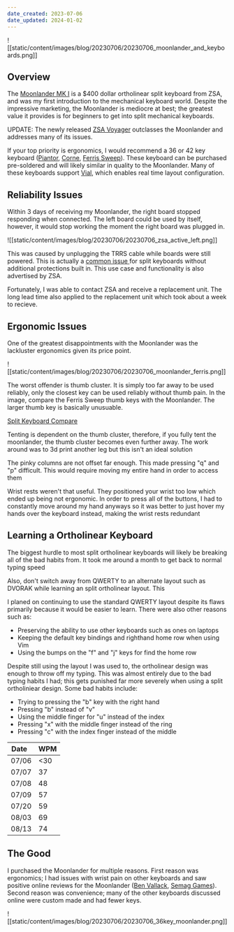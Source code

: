 ```yaml
---
date_created: 2023-07-06
date_updated: 2024-01-02
---
```

![[static/content/images/blog/20230706/20230706_moonlander_and_keyboards.png]]

## Overview

The [Moonlander MK I](https://www.zsa.io/moonlander/) is a $400 dollar ortholinear split keyboard from ZSA, and was my first introduction to the mechanical keyboard world. Despite the impressive marketing, the Moonlander is mediocre at best; the greatest value it provides is for beginners to get into split mechanical keyboards.

UPDATE: The newly released [ZSA Voyager](https://www.zsa.io/voyager) outclasses the Moonlander and addresses many of its issues.

If your top priority is ergonomics, I would recommend a 36 or 42 key keyboard ([Piantor](https://github.com/beekeeb/piantor), [Corne](https://github.com/foostan/crkbd), [Ferris Sweep](https://github.com/davidphilipbarr/Sweep)). These keyboard can be purchased pre-soldered and will likely similar in quality to the Moonlander. Many of these keyboards support [Vial](https://get.vial.today/), which enables real time layout configuration.

## Reliability Issues

Within 3 days of receiving my Moonlander, the right board stopped responding when connected. The left board could be used by itself, however, it would stop working the moment the right board was plugged in. 

![[static/content/images/blog/20230706/20230706_zsa_active_left.png]]

This was caused by unplugging the TRRS cable while boards were still powered. This is actually a [common issue ](https://www.reddit.com/r/ErgoMechKeyboards/comments/rt083u/) for split keyboards without additional protections built in. This use case and functionality is also advertised by ZSA. 

Fortunately, I was able to contact ZSA and receive a replacement unit. The long lead time also applied to the replacement unit which took about a week to recieve.

## Ergonomic Issues

One of the greatest disappointments with the Moonlander was the lackluster ergonomics given its price point.

![[static/content/images/blog/20230706/20230706_moonlander_ferris.png]]

The worst offender is thumb cluster. It is simply too far away to be used reliably, only the closest key can be used reliably without thumb pain. In the image, compare the Ferris Sweep thumb keys with the Moonlander. The larger thumb key is basically unusuable.

[Split Keyboard Compare](https://compare.splitkb.com/)

Tenting is dependent on the thumb cluster, therefore, if you fully tent the moonlander, the thumb cluster becomes even further away. The work around was to 3d print another leg but this isn't an ideal solution

The pinky columns are not offset far enough. This made pressing "q" and "p" difficult. This would require moving my entire hand in order to access them

Wrist rests weren't that useful. They positioned your wrist too low which ended up being not ergonomic. In order to press all of the buttons, I had to constantly move around my hand anyways so it was better to just hover my hands over the keyboard instead, making the wrist rests redundant


## Learning a Ortholinear Keyboard

The biggest hurdle to most split ortholinear keyboards will likely be breaking all of the bad habits from. It took me around a month to get back to normal typing speed

Also, don't switch away from QWERTY to an alternate layout such as DVORAK while learning an split ortholinear layout. This 

I planed on continuing to use the standard QWERTY layout despite its flaws primarily because it would be easier to learn. There were also other reasons such as:

- Preserving the ability to use other keyboards such as ones on laptops
- Keeping the default key bindings and righthand home row when using Vim
- Using the bumps on the "f" and "j" keys for find the home row

Despite still using the layout I was used to, the ortholinear design was enough to throw off my typing. This was almost entirely due to the bad typing habits I had; this gets punished far more severely when using a split ortholiniear design. Some bad habits include:

- Trying to pressing the "b" key with the right hand
- Pressing "b" instead of "v"
- Using the middle finger for "u" instead of the index
- Pressing "x" with the middle finger instead of the ring
- Pressing "c" with the index finger instead of the middle

| Date  | WPM |
| ----- | --- |
| 07/06 | <30 |
| 07/07 | 37  |
| 07/08 | 48  |
| 07/09 | 57  |
| 07/20 | 59  |
| 08/03 | 69  |
| 08/13 | 74  |

## The Good

I purchased the Moonlander for multiple reasons. First reason was ergonomics; I had issues with wrist pain on other keyboards and saw positive online reviews for the Moonlander ([Ben Vallack](https://www.youtube.com/watch?v=eSiF7IwOyFw), [Semag Games](https://www.youtube.com/watch?v=Big80AStHSU)). Second reason was convenience; many of the other keyboards discussed online were custom made and had fewer keys.


![[static/content/images/blog/20230706/20230706_36key_moonlander.png]]
